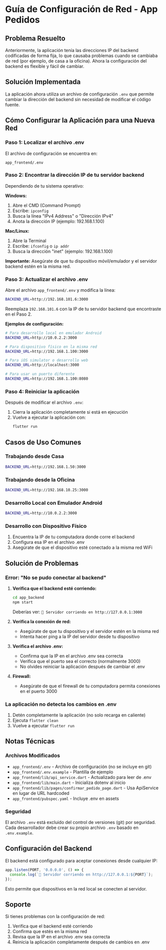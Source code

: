 # Guía de Configuración de Red - App Pedidos

## Problema Resuelto

Anteriormente, la aplicación tenía las direcciones IP del backend codificadas de forma fija, lo que causaba problemas cuando se cambiaba de red (por ejemplo, de casa a la oficina). Ahora la configuración del backend es flexible y fácil de cambiar.

## Solución Implementada

La aplicación ahora utiliza un archivo de configuración `.env` que permite cambiar la dirección del backend sin necesidad de modificar el código fuente.

## Cómo Configurar la Aplicación para una Nueva Red

### Paso 1: Localizar el archivo .env

El archivo de configuración se encuentra en:
```
app_frontend/.env
```

### Paso 2: Encontrar la dirección IP de tu servidor backend

Dependiendo de tu sistema operativo:

**Windows:**
1. Abre el CMD (Command Prompt)
2. Escribe: `ipconfig`
3. Busca la línea "IPv4 Address" o "Dirección IPv4"
4. Anota la dirección IP (ejemplo: 192.168.1.100)

**Mac/Linux:**
1. Abre la Terminal
2. Escribe: `ifconfig` o `ip addr`
3. Busca la dirección "inet" (ejemplo: 192.168.1.100)

**Importante:** Asegúrate de que tu dispositivo móvil/emulador y el servidor backend estén en la misma red.

### Paso 3: Actualizar el archivo .env

Abre el archivo `app_frontend/.env` y modifica la línea:

```bash
BACKEND_URL=http://192.168.101.6:3000
```

Reemplaza `192.168.101.6` con la IP de tu servidor backend que encontraste en el Paso 2.

**Ejemplos de configuración:**

```bash
# Para desarrollo local en emulador Android
BACKEND_URL=http://10.0.2.2:3000

# Para dispositivo físico en la misma red
BACKEND_URL=http://192.168.1.100:3000

# Para iOS simulator o desarrollo web
BACKEND_URL=http://localhost:3000

# Para usar un puerto diferente
BACKEND_URL=http://192.168.1.100:8080
```

### Paso 4: Reiniciar la aplicación

Después de modificar el archivo `.env`:
1. Cierra la aplicación completamente si está en ejecución
2. Vuelve a ejecutar la aplicación con:
   ```bash
   flutter run
   ```

## Casos de Uso Comunes

### Trabajando desde Casa
```bash
BACKEND_URL=http://192.168.1.50:3000
```

### Trabajando desde la Oficina
```bash
BACKEND_URL=http://192.168.10.25:3000
```

### Desarrollo Local con Emulador Android
```bash
BACKEND_URL=http://10.0.2.2:3000
```

### Desarrollo con Dispositivo Físico
1. Encuentra la IP de tu computadora donde corre el backend
2. Configura esa IP en el archivo .env
3. Asegúrate de que el dispositivo esté conectado a la misma red WiFi

## Solución de Problemas

### Error: "No se pudo conectar al backend"

1. **Verifica que el backend esté corriendo:**
   ```bash
   cd app_backend
   npm start
   ```
   Deberías ver: `🚀 Servidor corriendo en http://127.0.0.1:3000`

2. **Verifica la conexión de red:**
   - Asegúrate de que tu dispositivo y el servidor estén en la misma red
   - Intenta hacer ping a la IP del servidor desde tu dispositivo

3. **Verifica el archivo .env:**
   - Confirma que la IP en el archivo .env sea correcta
   - Verifica que el puerto sea el correcto (normalmente 3000)
   - No olvides reiniciar la aplicación después de cambiar el .env

4. **Firewall:**
   - Asegúrate de que el firewall de tu computadora permita conexiones en el puerto 3000

### La aplicación no detecta los cambios en .env

1. Detén completamente la aplicación (no solo recarga en caliente)
2. Ejecuta `flutter clean`
3. Vuelve a ejecutar `flutter run`

## Notas Técnicas

### Archivos Modificados

- `app_frontend/.env` - Archivo de configuración (no se incluye en git)
- `app_frontend/.env.example` - Plantilla de ejemplo
- `app_frontend/lib/api_service.dart` - Actualizado para leer de .env
- `app_frontend/lib/main.dart` - Inicializa dotenv al inicio
- `app_frontend/lib/pages/confirmar_pedido_page.dart` - Usa ApiService en lugar de URL hardcoded
- `app_frontend/pubspec.yaml` - Incluye .env en assets

### Seguridad

El archivo `.env` está excluido del control de versiones (git) por seguridad. Cada desarrollador debe crear su propio archivo `.env` basado en `.env.example`.

## Configuración del Backend

El backend está configurado para aceptar conexiones desde cualquier IP:

```javascript
app.listen(PORT, '0.0.0.0', () => {
  console.log(`🚀 Servidor corriendo en http://127.0.0.1:${PORT}`);
});
```

Esto permite que dispositivos en la red local se conecten al servidor.

## Soporte

Si tienes problemas con la configuración de red:
1. Verifica que el backend esté corriendo
2. Confirma que estés en la misma red
3. Revisa que la IP en el archivo .env sea correcta
4. Reinicia la aplicación completamente después de cambios en .env
